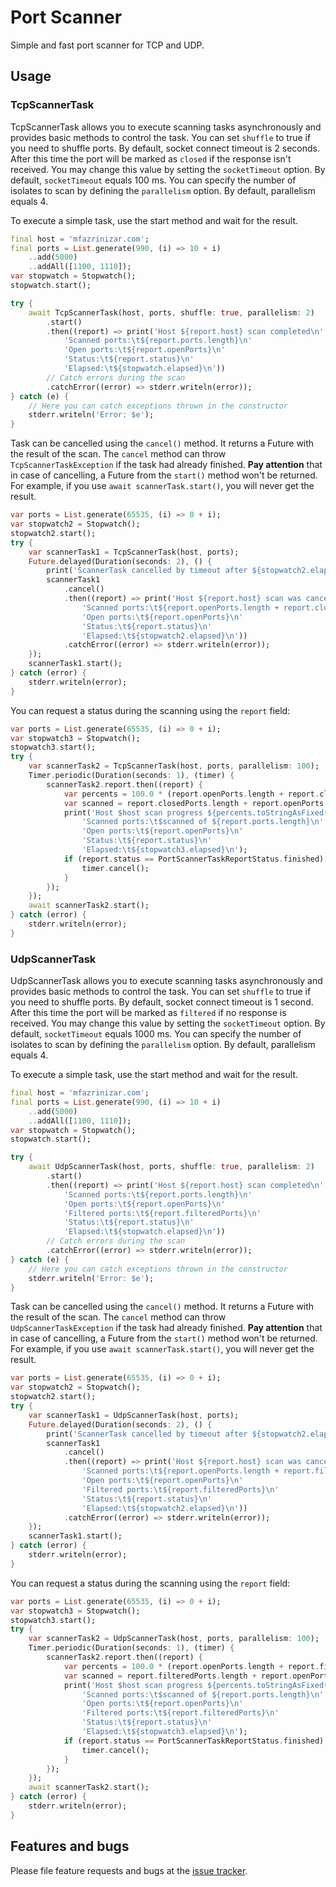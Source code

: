 # Port Scanner

Simple and fast port scanner for TCP and UDP.

## Usage

### TcpScannerTask
TcpScannerTask allows you to execute scanning tasks asynchronously and provides basic methods to control the task.
You can set `shuffle` to true if you need to shuffle ports. By default, socket connect timeout is 2 seconds.
After this time the port will be marked as `closed` if the response isn't received.
You may change this value by setting the `socketTimeout` option. By default, `socketTimeout` equals 100 ms. You can specify the number of isolates to scan by
defining the `parallelism` option. By default, parallelism equals 4.

To execute a simple task, use the start method and wait for the result.
```dart
final host = 'mfazrinizar.com';
final ports = List.generate(990, (i) => 10 + i)
    ..add(5000)
    ..addAll([1100, 1110]);
var stopwatch = Stopwatch();
stopwatch.start();

try {
    await TcpScannerTask(host, ports, shuffle: true, parallelism: 2)
        .start()
        .then((report) => print('Host ${report.host} scan completed\n'
            'Scanned ports:\t${report.ports.length}\n'
            'Open ports:\t${report.openPorts}\n'
            'Status:\t${report.status}\n'
            'Elapsed:\t${stopwatch.elapsed}\n'))
        // Catch errors during the scan
        .catchError((error) => stderr.writeln(error));
} catch (e) {
    // Here you can catch exceptions thrown in the constructor
    stderr.writeln('Error: $e');
}
```

Task can be cancelled using the `cancel()` method. It returns a Future with the result of the scan.
The `cancel` method can throw `TcpScannerTaskException` if the task had already finished.
**Pay attention** that in case of cancelling, a Future from the `start()` method won't be returned.
For example, if you use `await scannerTask.start()`, you will never get the result.

```dart
var ports = List.generate(65535, (i) => 0 + i);
var stopwatch2 = Stopwatch();
stopwatch2.start();
try {
    var scannerTask1 = TcpScannerTask(host, ports);
    Future.delayed(Duration(seconds: 2), () {
        print('ScannerTask cancelled by timeout after ${stopwatch2.elapsed}');
        scannerTask1
            .cancel()
            .then((report) => print('Host ${report.host} scan was cancelled\n'
                'Scanned ports:\t${report.openPorts.length + report.closedPorts.length}\n'
                'Open ports:\t${report.openPorts}\n'
                'Status:\t${report.status}\n'
                'Elapsed:\t${stopwatch2.elapsed}\n'))
            .catchError((error) => stderr.writeln(error));
    });
    scannerTask1.start();
} catch (error) {
    stderr.writeln(error);
}
```

You can request a status during the scanning using the `report` field:
```dart
var ports = List.generate(65535, (i) => 0 + i);
var stopwatch3 = Stopwatch();
stopwatch3.start();
try {
    var scannerTask2 = TcpScannerTask(host, ports, parallelism: 100);
    Timer.periodic(Duration(seconds: 1), (timer) {
        scannerTask2.report.then((report) {
            var percents = 100.0 * (report.openPorts.length + report.closedPorts.length) / report.ports.length;
            var scanned = report.closedPorts.length + report.openPorts.length;
            print('Host $host scan progress ${percents.toStringAsFixed(1)}%\n'
                'Scanned ports:\t$scanned of ${report.ports.length}\n'
                'Open ports:\t${report.openPorts}\n'
                'Status:\t${report.status}\n'
                'Elapsed:\t${stopwatch3.elapsed}\n');
            if (report.status == PortScannerTaskReportStatus.finished) {
                timer.cancel();
            }
        });
    });
    await scannerTask2.start();
} catch (error) {
    stderr.writeln(error);
}
```

### UdpScannerTask
UdpScannerTask allows you to execute scanning tasks asynchronously and provides basic methods to control the task.
You can set `shuffle` to true if you need to shuffle ports. By default, socket connect timeout is 1 second.
After this time the port will be marked as `filtered` if no response is received.
You may change this value by setting the `socketTimeout` option. By default, `socketTimeout` equals 1000 ms. You can specify the number of isolates to scan by
defining the `parallelism` option. By default, parallelism equals 4.

To execute a simple task, use the start method and wait for the result.
```dart
final host = 'mfazrinizar.com';
final ports = List.generate(990, (i) => 10 + i)
    ..add(5000)
    ..addAll([1100, 1110]);
var stopwatch = Stopwatch();
stopwatch.start();

try {
    await UdpScannerTask(host, ports, shuffle: true, parallelism: 2)
        .start()
        .then((report) => print('Host ${report.host} scan completed\n'
            'Scanned ports:\t${report.ports.length}\n'
            'Open ports:\t${report.openPorts}\n'
            'Filtered ports:\t${report.filteredPorts}\n'
            'Status:\t${report.status}\n'
            'Elapsed:\t${stopwatch.elapsed}\n'))
        // Catch errors during the scan
        .catchError((error) => stderr.writeln(error));
} catch (e) {
    // Here you can catch exceptions thrown in the constructor
    stderr.writeln('Error: $e');
}
```

Task can be cancelled using the `cancel()` method. It returns a Future with the result of the scan.
The `cancel` method can throw `UdpScannerTaskException` if the task had already finished.
**Pay attention** that in case of cancelling, a Future from the `start()` method won't be returned.
For example, if you use `await scannerTask.start()`, you will never get the result.

```dart
var ports = List.generate(65535, (i) => 0 + i);
var stopwatch2 = Stopwatch();
stopwatch2.start();
try {
    var scannerTask1 = UdpScannerTask(host, ports);
    Future.delayed(Duration(seconds: 2), () {
        print('ScannerTask cancelled by timeout after ${stopwatch2.elapsed}');
        scannerTask1
            .cancel()
            .then((report) => print('Host ${report.host} scan was cancelled\n'
                'Scanned ports:\t${report.openPorts.length + report.filteredPorts.length}\n'
                'Open ports:\t${report.openPorts}\n'
                'Filtered ports:\t${report.filteredPorts}\n'
                'Status:\t${report.status}\n'
                'Elapsed:\t${stopwatch2.elapsed}\n'))
            .catchError((error) => stderr.writeln(error));
    });
    scannerTask1.start();
} catch (error) {
    stderr.writeln(error);
}
```

You can request a status during the scanning using the `report` field:
```dart
var ports = List.generate(65535, (i) => 0 + i);
var stopwatch3 = Stopwatch();
stopwatch3.start();
try {
    var scannerTask2 = UdpScannerTask(host, ports, parallelism: 100);
    Timer.periodic(Duration(seconds: 1), (timer) {
        scannerTask2.report.then((report) {
            var percents = 100.0 * (report.openPorts.length + report.filteredPorts.length) / report.ports.length;
            var scanned = report.filteredPorts.length + report.openPorts.length;
            print('Host $host scan progress ${percents.toStringAsFixed(1)}%\n'
                'Scanned ports:\t$scanned of ${report.ports.length}\n'
                'Open ports:\t${report.openPorts}\n'
                'Filtered ports:\t${report.filteredPorts}\n'
                'Status:\t${report.status}\n'
                'Elapsed:\t${stopwatch3.elapsed}\n');
            if (report.status == PortScannerTaskReportStatus.finished) {
                timer.cancel();
            }
        });
    });
    await scannerTask2.start();
} catch (error) {
    stderr.writeln(error);
}
```

## Features and bugs

Please file feature requests and bugs at the [issue tracker][tracker].

[tracker]: https://github.com/mfazrinizar/port_scanner/issues